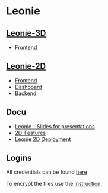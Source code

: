 # Leonie

## [Leonie-3D](https://student.cloud.htl-leonding.ac.at/d.pavelescu/3d)

- [Frontend](https://student.cloud.htl-leonding.ac.at/d.pavelescu/3d)

## [Leonie-2D](https://student.cloud.htl-leonding.ac.at/d.pavelescu/)

- [Frontend](https://student.cloud.htl-leonding.ac.at/d.pavelescu/frontend)
- [Dashboard](https://student.cloud.htl-leonding.ac.at/d.pavelescu/dashboard)
- [Backend](https://student.cloud.htl-leonding.ac.at/d.pavelescu/backend)

## Docu 

- [Leonie - Slides for presentations](https://expert-umbrella-dd291a82.pages.github.io/)
- [2D-Features](https://htblaleonie.github.io/leonie-documentation/2D-Documentation/features.html)
- [Leonie 2D Deployment](https://htblaleonie.github.io/leonie-2d/)
## Logins

All credentials can be found [here](https://github.com/htblaleonie/leonie-documentation/blob/master/Accounts.md.gpg)

To encrypt the files use the [instruction](https://github.com/htblaleonie/leonie-documentation/blob/master/File%20Encryption/file-encryption.md).
